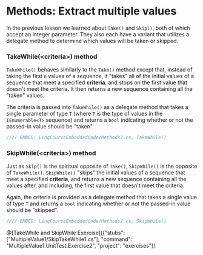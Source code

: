 # Methods: Extract multiple values

In the previous lesson we learned about `Take()` and `Skip()`, both of which accept an integer parameter. They also each have a variant that utilizes a delegate method to determine which values will be taken or skipped.

### TakeWhile(&lt;criteria&gt;) method
`TakeWhile()` behaves similarly to the `Take()` method except that, instead of taking the first `n` values of a sequence, it "takes" all of the initial values of a sequence that meet a specified **criteria**, and stops on the first value that doesn't meet the criteria. It then returns a new sequence containing all the "taken" values.

The criteria is passed into `TakeWhile()` as a delegate method that takes a single parameter of type `T` (where `T` is the type of values in the `IEnumerable<T>` sequence) and returns a `bool` indicating whether or not the passed-in value should be "taken".

```csharp
//// EMBED: LinqCourseEmbeddedCode/Methods2.cs, TakeWhile()
```

### SkipWhile(&lt;criteria&gt;) method
Just as `Skip()` is the spiritual opposite of `Take()`, `SkipWhile()` is the opposite of `TakeWhile()`. `SkipWhile()` "skips" the initial values of a sequence that meet a specified **criteria**, and returns a new sequence containing all the values after, and including, the first value that doesn't meet the criteria.

Again, the criteria is provided as a delegate method that takes a single value of type `T` and returns a `bool` indicating whether or not the passed-in value should be "skipped".

```csharp
//// EMBED: LinqCourseEmbeddedCode/Methods2.cs, SkipWhile()
```

@[TakeWhile and SkipWhile Exercise]({"stubs": ["MultipleValue1/SkipTakeWhile1.cs"], "command": "MultipleValue1.UnitTest.Exercise2", "project": "exercises"})